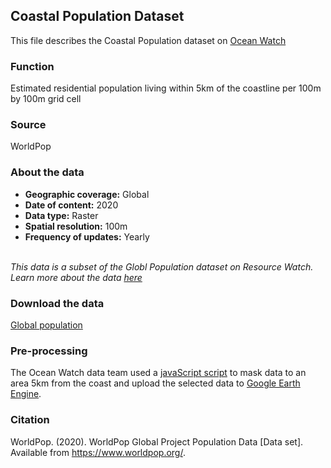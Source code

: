 ## Coastal Population Dataset
This file describes the Coastal Population dataset on [Ocean Watch](https://www.oceanwatchdata.org)

### Function
Estimated residential population living within 5km of the coastline per 100m by 100m grid cell

### Source
WorldPop

### About the data
- **Geographic coverage:** Global
- **Date of content:** 2020
- **Data type:** Raster
- **Spatial resolution:** 100m
- **Frequency of updates:** Yearly

<br/>*This data is a subset of the Globl Population dataset on Resource Watch. Learn more about the data [here](https://resourcewatch.org/data/explore/d6e42176-90c4-429d-8cae-7619c545a458)*

### Download the data
[Global population](https://www.worldpop.org/project/categories?id=3)

### Pre-processing
The Ocean Watch data team used a [javaScript script](https://code.earthengine.google.com/987a86e51122fd1516f545208f27d2e0?accept_repo=users%2Fresourcewatch%2Fdefault) to mask data to an area 5km from the coast and upload the selected data to [Google Earth Engine](https://code.earthengine.google.com/?asset=projects/resource-watch-gee/ocn_021_coastal_population).

### Citation
WorldPop. (2020). WorldPop Global Project Population Data \[Data set]. Available from https://www.worldpop.org/.